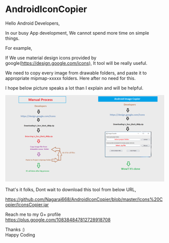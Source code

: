 # AndroidIconCopier

Hello Android Developers,

In our busy App development, We cannot spend more time on simple things. 

For example,

If We use material design icons provided by google(https://design.google.com/icons), It tool will be really useful.

We need to copy every image from drawable folders, and paste it to appropriate mipmap-xxxxx folders. Here after no need for this.

I hope below picture speaks a lot than I explain and will be helpful.

![alt tag](https://github.com/Nagaraj668/AndroidIconCopier/blob/master/Icons%20Copier/comparison_picture.png)

That's it folks, Dont wait to download this tool from below URL,

https://github.com/Nagaraj668/AndroidIconCopier/blob/master/Icons%20Copier/IconsCopier.jar

Reach me to my G+ profile
https://plus.google.com/108384847812728918708

Thanks :)  
Happy Coding
